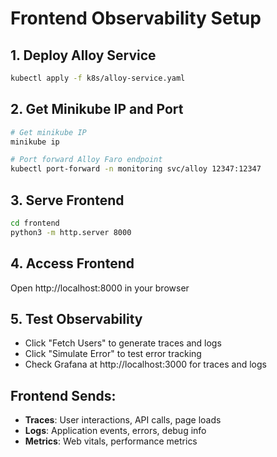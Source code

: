 # Frontend Observability Setup

## 1. Deploy Alloy Service
```bash
kubectl apply -f k8s/alloy-service.yaml
```

## 2. Get Minikube IP and Port
```bash
# Get minikube IP
minikube ip

# Port forward Alloy Faro endpoint
kubectl port-forward -n monitoring svc/alloy 12347:12347
```

## 3. Serve Frontend
```bash
cd frontend
python3 -m http.server 8000
```

## 4. Access Frontend
Open http://localhost:8000 in your browser

## 5. Test Observability
- Click "Fetch Users" to generate traces and logs
- Click "Simulate Error" to test error tracking
- Check Grafana at http://localhost:3000 for traces and logs

## Frontend Sends:
- **Traces**: User interactions, API calls, page loads
- **Logs**: Application events, errors, debug info  
- **Metrics**: Web vitals, performance metrics